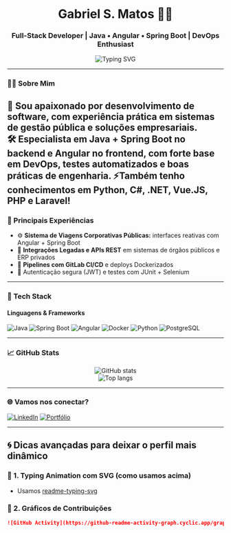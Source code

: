 <h1 align="center">Gabriel S. Matos 👨‍💻</h1>
<h3 align="center">Full-Stack Developer | Java • Angular • Spring Boot | DevOps Enthusiast</h3>

<p align="center">
  <img src="https://readme-typing-svg.demolab.com?font=Fira+Code&weight=500&size=22&pause=1000&color=00FFAA&center=true&vCenter=true&width=440&lines=Desenvolvedor+Full-Stack+Java+%2B+Angular;DevOps+com+CI%2FCD+e+Docker;Automatizando+%7C+Testando+%7C+Entregando;Clean+Code+%E2%9C%85+SOLID+%E2%9C%85+SCRUM" alt="Typing SVG" />
</p>

---

### 👨‍💼 Sobre Mim

🎯 Sou apaixonado por desenvolvimento de software, com experiência prática em sistemas de gestão pública e soluções empresariais.  
🛠️ Especialista em Java + Spring Boot no backend e Angular no frontend, com forte base em DevOps, testes automatizados e boas práticas de engenharia.
⚡Também tenho conhecimentos em Python, C#, .NET, Vue.JS, PHP e Laravel! 
---

### 💼 Principais Experiências

- ⚙️ **Sistema de Viagens Corporativas Públicas:** interfaces reativas com Angular + Spring Boot  
- 🧠 **Integrações Legadas e APIs REST** em sistemas de órgãos públicos e ERP privados  
- 🔁 **Pipelines com GitLab CI/CD** e deploys Dockerizados  
- 🔐 Autenticação segura (JWT) e testes com JUnit + Selenium  

---

### 🧰 Tech Stack

#### Linguagens & Frameworks

![Java](https://img.shields.io/badge/Java-ED8B00?style=for-the-badge&logo=openjdk&logoColor=white)
![Spring Boot](https://img.shields.io/badge/Spring_Boot-6DB33F?style=for-the-badge&logo=spring-boot&logoColor=white)
![Angular](https://img.shields.io/badge/Angular-DD0031?style=for-the-badge&logo=angular&logoColor=white)
![Docker](https://img.shields.io/badge/Docker-2496ED?style=for-the-badge&logo=docker&logoColor=white)
![Python](https://img.shields.io/badge/Python-3776AB?style=for-the-badge&logo=python&logoColor=white)
![PostgreSQL](https://img.shields.io/badge/PostgreSQL-4169E1?style=for-the-badge&logo=postgresql&logoColor=white)

---

### 📈 GitHub Stats

<p align="center">
  <img src="https://github-readme-stats.vercel.app/api?username=xmazzan&show_icons=true&theme=tokyonight&hide_border=true" alt="GitHub stats" />
  <br />
  <img src="https://github-readme-stats.vercel.app/api/top-langs/?username=xmazzan&layout=compact&theme=tokyonight&hide_border=true" alt="Top langs" />
</p>

---

### 🌐 Vamos nos conectar?

[![LinkedIn](https://img.shields.io/badge/LinkedIn-blue?logo=linkedin&style=for-the-badge&labelColor=blue)](https://www.linkedin.com/in/gabsmatos)
[![Portfólio](https://img.shields.io/badge/Portfólio-000?style=for-the-badge&logo=vercel&logoColor=white)](https://gsmdev.vercel.app)

---

## 🌀 Dicas avançadas para deixar o perfil mais dinâmico

### 🔮 1. **Typing Animation com SVG (como usamos acima)**
- Usamos [readme-typing-svg](https://github.com/DenverCoder1/readme-typing-svg)

### 🔄 2. **Gráficos de Contribuições**
```md
![GitHub Activity](https://github-readme-activity-graph.cyclic.app/graph?username=xmazzan&theme=tokyo-night)

